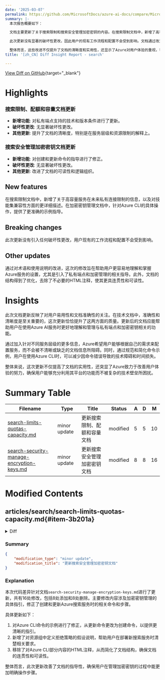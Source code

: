 ```yaml
---
date: '2025-03-07'
permalink: https://github.com/MicrosoftDocs/azure-ai-docs/compare/MicrosoftDocs:31c2d64...MicrosoftDocs:4d90f76
summary: |-
  本次报告概要如下：

  文档主要更新了关于搜索限制和搜索安全管理加密密钥的内容。在搜索限制文档中，新增了高容量服务对私有连接限制的相关信息，并改善了技能集兼容性的描述。加密密钥管理文档则修正了创建和更新命令的指导，提升了可读性和逻辑结构。

  此次更新没有显著的破坏性更改，因此用户的现有工作流程和配置不会受到影响。文档通过改进术语和使用说明，旨在提高用户对Azure服务设置的理解，特别是涉及私有端点和加密管理的内容。

  整体而言，这些改进不仅提升了文档的清晰度和实用性，还显示了Azure对用户体验的重视，帮助用户更好地管理相关功能，避免因文档不清晰造成的障碍。
title: '[zh_CN] Diff Insight Report - search'

---
```


[View Diff on GitHub](https://github.com/MicrosoftDocs/azure-ai-docs/compare/MicrosoftDocs:31c2d64...MicrosoftDocs:4d90f76){target="_blank"}

# Highlights

### 搜索限制、配额和容量文档更新

- **新增功能**: 对私有端点支持的技术和版本条件进行了更新。
- **破坏性更改**: 无显著破坏性更改。
- **其他更新**: 提升了文档的清晰度，特别是在服务层级和资源限制的解释上。

### 搜索安全管理加密密钥文档更新

- **新增功能**: 对创建和更新命令的指导进行了修正。
- **破坏性更改**: 无显著破坏性更改。
- **其他更新**: 改进了文档的可读性和逻辑组织。

## New features

在搜索限制文档中，新增了关于高容量服务在未来私有连接限制的信息，以及对技能集兼容性方面的更详细描述。在加密密钥管理文档中，针对Azure CLI的具体操作，提供了更准确的示例指导。

## Breaking changes

此次更新没有引入任何破坏性更改，用户现有的工作流程和配置不会受到影响。

## Other updates

通过对术语和使用说明的改进，这次的修改旨在帮助用户更容易地理解和掌握Azure服务的设置，尤其是引入了私有端点和加密管理的相关指导。此外，文档的结构得到了优化，去除了不必要的HTML注释，使其更具连贯性和可读性。

# Insights

此次文档更新反映了对用户易用性和文档准确性的关注。在技术文档中，准确性和清晰度是至关重要的，这次更新恰恰提升了这两方面的质量。更新后的文档应能帮助用户在使用Azure AI服务时更好地理解和管理与私有端点和加密密钥相关的功能。

通过加入针对不同服务层级的更多信息，Azure希望用户能够根据自己的需求来配置服务，而不会被不清晰或缺乏的文档信息所阻碍。同时，通过规范和简化命令示例，用户在使用Azure CLI时，可以减少因命令错误导致的技术障碍和时间损失。

整体来说，这次更新不仅提高了文档的实用性，还突显了Azure致力于改善用户体验的努力，确保用户能够充分利用其平台的功能而不被复杂的技术壁垒所困扰。

# Summary Table
|  Filename  | Type |    Title    | Status | A  | D  | M  |
|------------|------|-------------|--------|----|----|----|
| [search-limits-quotas-capacity.md](#item-3b201a) | minor update | 更新搜索限制、配额和容量文档 | modified | 5 | 5 | 10 | 
| [search-security-manage-encryption-keys.md](#item-db3487) | minor update | 更新搜索安全管理加密密钥文档 | modified | 8 | 8 | 16 | 


# Modified Contents
## articles/search/search-limits-quotas-capacity.md{#item-3b201a}

<details>
<summary>Diff</summary>
````diff
@@ -145,14 +145,14 @@ Indexers can access other Azure resources [over private endpoints](search-indexe
 | Resource | Free | Basic | S1 | S2 | S3 | S3 HD | L1 | L2 |
 |----------|------|-------|----|----|----|-------|----|----|
 | Private endpoint indexer support | No | Yes | Yes | Yes | Yes | No | Yes | Yes |
-| Private endpoint support for indexers with a skillset<sup>1</sup> | No | No | No | Yes | Yes | No | Yes | Yes |
-| Private endpoint support for indexers with a skillset and integrated vectorization <sup>2</sup> | No | Yes | Yes | Yes | Yes | No | Yes | Yes |
+| Private endpoint support for indexers with a skillset <sup>1</sup> | No | No | Yes | Yes | Yes | No | Yes | Yes |
+| Private endpoint support for skillsets with an embedding skill <sup>2</sup> | No | Yes | Yes | Yes | Yes | No | Yes | Yes |
 | Maximum private endpoints | N/A | 10 or 30 | 100 | 400 | 400 | N/A | 20 | 20 |
-| Maximum distinct resource types<sup>3</sup> | N/A | 4 | 7 | 15 | 15 | N/A | 4 | 4 |
+| Maximum distinct resource types <sup>3</sup> | N/A | 4 | 7 | 15 | 15 | N/A | 4 | 4 |
 
-<sup>1</sup> AI enrichment and image analysis are computationally intensive and consume disproportionate amounts of available processing power. For this reason, private connections are disabled on lower tiers to ensure the performance and stability of the search service itself.
+<sup>1</sup> AI enrichment and image analysis are computationally intensive and consume disproportionate amounts of available processing power. For this reason, private connections are disabled on lower tiers to ensure the performance and stability of the search service itself. On basic services, private connections to an Azure AI multi-service resource are unsupported to preserve service stability. For the S1 tier, make sure the service was created with [higher limits](search-limits-quotas-capacity.md#partition-storage-gb) after April 3, 2024. 
 
-<sup>2</sup> High-capacity services created after April 3, 2024 in the regions listed under [Partition Storage](search-limits-quotas-capacity.md#partition-storage-gb) and running [integrated vectorization](vector-search-integrated-vectorization.md) workloads at indexing time support shared private links in paid tiers. The system must detect at least a skill that is embedding data.
+<sup>2</sup> Private connections to an embedding model are supported on basic and S1 high-capacity search services created after April 3, 2024, with the [higher limits](search-limits-quotas-capacity.md#partition-storage-gb) for storage and computational processing. 
 
 <sup>3</sup> The number of distinct resource types are computed as the number of unique `groupId` values used across all shared private link resources for a given search service, irrespective of the status of the resource.
 
````
</details>

### Summary

```json
{
    "modification_type": "minor update",
    "modification_title": "更新搜索限制、配额和容量文档"
}
```

### Explanation
本次代码差异主要针对文档`search-limits-quotas-capacity.md`进行了更新，共有10处修改，包括5处添加和5处删除。在文档中针对私有端点支持的内容进行了更准确的描述，尤其是在涉及技术和版本方面的支持条件上。

具体来说，修改包括：
1. 提升了与技能集兼容性的描述，更新了关于如何在不同层级（Basic, S1等）上支持私有端点的条款。
2. 增加了关于在2024年4月3日之后创建的高容量服务关于私有连接的限制信息。
3. 对某些术语的解释进行了更明确的补充，以帮助用户理解在不同服务层级上的资源支持和限制。

这些改变提高了文档的清晰度，有助于用户更好地理解Azure AI服务管理中的私有端点和资源类型限制。

## articles/search/search-security-manage-encryption-keys.md{#item-db3487}

<details>
<summary>Diff</summary>
````diff
@@ -347,7 +347,7 @@ A policy that's assigned to a resource group in your subscription is effective i
 
 For new search services, create them with [SearchEncryptionWithCmk](/rest/api/searchmanagement/services/create-or-update?view=rest-searchmanagement-2023-11-01&tabs=HTTP#searchencryptionwithcmk&preserve-view=true) set to `Enabled`. 
 
-Neither the Azure portal nor the command line tools (the Azure CLI and Azure PowerShell) provide this property natively, but you can use [Management REST API](/rest/api/searchmanagement/services/create-or-update) to provision a search service with a CMK policy definition. You can also use the Azure CLI `az resource create` or `update` command to set properties as name-value pairs.
+Neither the Azure portal nor the command line tools (the Azure CLI and Azure PowerShell) provide this property natively, but you can use [Management REST API](/rest/api/searchmanagement/services/create-or-update) to provision a search service with a CMK policy definition.
 
 ### [**Management REST API**](#tab/mgmt-rest-create)
 
@@ -376,22 +376,22 @@ PUT https://management.azure.com/subscriptions/{{subscriptionId}}/resourceGroups
       }
     }
 ```
-
+<!-- 
 ### [**Azure CLI**](#tab/azure-cli-create)
 
-1. Create your search service using the examples in [Manage your Azure AI Search service with the Azure CLI](search-manage-azure-cli.md).
+These instructions assume you have a Deny policy defined for the resource group into which you're deploying a new search service.
 
-1. Patch your service using the update command, substituting valid values for an existing search service and resource group.
+Run the following [`az resource`](/cli/azure/resource) command to create a new search service with CMK enforcement enabled. Substitute valid values for the name of the new search service and name of the existing resource group. The command includes eastus for a region so that you can see how regions are specified (lower case, no spaces).
 
-   ```azurecli
-   az resource update --name SEARCH-SERVICE-PLACEHOLDER --resource-group RESOURCE-GROUP-PLACEHOLDER --resource-type searchServices --namespace Microsoft.Search --set properties.encryptionWithCmk.enforcement=Enabled
-   ```
+```azurecli
+az resource create --name SEARCH-SERVICE-PLACEHOLDER --location eastus --resource-group RESOURCE-GROUP-PLACEHOLDER --resource-type searchServices --namespace Microsoft.Search --set properties.encryptionWithCmk.enforcement=Enabled
+``` -->
 
 ---
 
 #### Update an existing search service
 
-For existing search services that are now non-compliant, patch them using [Services - Update API](/rest/api/searchmanagement/services/update). Patching the services restores the ability to update search service properties.
+For existing search services that are now non-compliant, patch them using [Services - Update API](/rest/api/searchmanagement/services/update) or the Azure CLI [az resource update](/cli/azure/resource?view=azure-cli-latest#az-resource-update&preserve-view=true) command. Patching the services restores the ability to update search service properties.
 
 ### [**Management REST API**](#tab/mgmt-rest-update)
 
````
</details>

### Summary

```json
{
    "modification_type": "minor update",
    "modification_title": "更新搜索安全管理加密密钥文档"
}
```

### Explanation
本次代码差异针对文档`search-security-manage-encryption-keys.md`进行了更新，共有16处修改，包括8处添加和8处删除。主要修改内容涉及加密密钥管理的具体指引，修正了创建和更新Azure搜索服务时的相关命令和步骤。

具体更新如下：
1. 对Azure CLI命令的示例进行了修正，从更新命令更改为创建命令，以提供更清晰的指引。
2. 新增了对资源组中定义拒绝策略的假设说明，帮助用户在部署新搜索服务时清楚相关要求。
3. 移除了对Azure CLI部分内容的HTML注释，从而简化了文档结构，确保文档的连贯性和可读性。

整体而言，此次更新改善了文档的指导性，确保用户在管理加密密钥的过程中能更加明确操作步骤。


